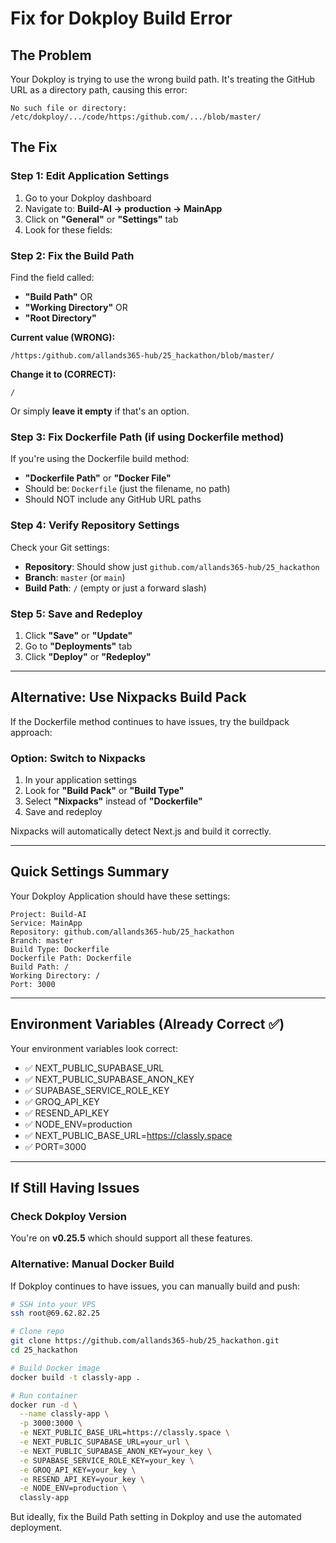 # Fix for Dokploy Build Error

## The Problem

Your Dokploy is trying to use the wrong build path. It's treating the GitHub URL as a directory path, causing this error:

```
No such file or directory: /etc/dokploy/.../code/https:/github.com/.../blob/master/
```

## The Fix

### Step 1: Edit Application Settings

1. Go to your Dokploy dashboard
2. Navigate to: **Build-AI → production → MainApp**
3. Click on **"General"** or **"Settings"** tab
4. Look for these fields:

### Step 2: Fix the Build Path

Find the field called:
- **"Build Path"** OR
- **"Working Directory"** OR  
- **"Root Directory"**

**Current value (WRONG):**
```
/https:/github.com/allands365-hub/25_hackathon/blob/master/
```

**Change it to (CORRECT):**
```
/
```

Or simply **leave it empty** if that's an option.

### Step 3: Fix Dockerfile Path (if using Dockerfile method)

If you're using the Dockerfile build method:

- **"Dockerfile Path"** or **"Docker File"**
- Should be: `Dockerfile` (just the filename, no path)
- Should NOT include any GitHub URL paths

### Step 4: Verify Repository Settings

Check your Git settings:
- **Repository**: Should show just `github.com/allands365-hub/25_hackathon`
- **Branch**: `master` (or `main`)
- **Build Path**: `/` (empty or just a forward slash)

### Step 5: Save and Redeploy

1. Click **"Save"** or **"Update"**
2. Go to **"Deployments"** tab
3. Click **"Deploy"** or **"Redeploy"**

---

## Alternative: Use Nixpacks Build Pack

If the Dockerfile method continues to have issues, try the buildpack approach:

### Option: Switch to Nixpacks

1. In your application settings
2. Look for **"Build Pack"** or **"Build Type"**
3. Select **"Nixpacks"** instead of **"Dockerfile"**
4. Save and redeploy

Nixpacks will automatically detect Next.js and build it correctly.

---

## Quick Settings Summary

Your Dokploy Application should have these settings:

```
Project: Build-AI
Service: MainApp
Repository: github.com/allands365-hub/25_hackathon
Branch: master
Build Type: Dockerfile
Dockerfile Path: Dockerfile
Build Path: /
Working Directory: /
Port: 3000
```

---

## Environment Variables (Already Correct ✅)

Your environment variables look correct:
- ✅ NEXT_PUBLIC_SUPABASE_URL
- ✅ NEXT_PUBLIC_SUPABASE_ANON_KEY
- ✅ SUPABASE_SERVICE_ROLE_KEY
- ✅ GROQ_API_KEY
- ✅ RESEND_API_KEY
- ✅ NODE_ENV=production
- ✅ NEXT_PUBLIC_BASE_URL=https://classly.space
- ✅ PORT=3000

---

## If Still Having Issues

### Check Dokploy Version
You're on **v0.25.5** which should support all these features.

### Alternative: Manual Docker Build

If Dokploy continues to have issues, you can manually build and push:

```bash
# SSH into your VPS
ssh root@69.62.82.25

# Clone repo
git clone https://github.com/allands365-hub/25_hackathon.git
cd 25_hackathon

# Build Docker image
docker build -t classly-app .

# Run container
docker run -d \
  --name classly-app \
  -p 3000:3000 \
  -e NEXT_PUBLIC_BASE_URL=https://classly.space \
  -e NEXT_PUBLIC_SUPABASE_URL=your_url \
  -e NEXT_PUBLIC_SUPABASE_ANON_KEY=your_key \
  -e SUPABASE_SERVICE_ROLE_KEY=your_key \
  -e GROQ_API_KEY=your_key \
  -e RESEND_API_KEY=your_key \
  -e NODE_ENV=production \
  classly-app
```

But ideally, fix the Build Path setting in Dokploy and use the automated deployment.

